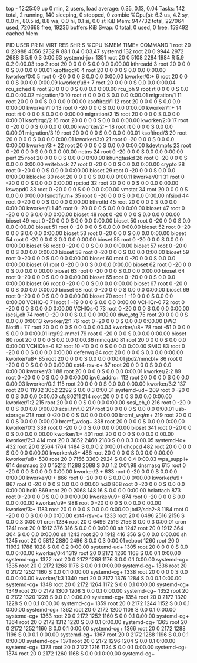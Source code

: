 top - 12:25:09 up 0 min,  2 users,  load average: 0.35, 0.13, 0.04
Tasks: 142 total,   2 running, 140 sleeping,   0 stopped,   0 zombie
%Cpu(s):  6.3 us,  4.2 sy,  0.0 ni, 80.5 id,  8.8 wa,  0.0 hi,  0.1 si,  0.0 st
KiB Mem:    947732 total,   227064 used,   720668 free,    19236 buffers
KiB Swap:        0 total,        0 used,        0 free.   159492 cached Mem

  PID USER      PR  NI    VIRT    RES    SHR S  %CPU %MEM     TIME+ COMMAND
    1 root      20   0   23988   4056   2732 R  88.1  0.4   0:03.47 systemd
  132 root      20   0    9944   2972   2688 S   5.9  0.3   0:00.63 systemd-jo+
 1351 root      20   0    5108   2284   1984 R   5.9  0.2   0:00.03 top
    2 root      20   0       0      0      0 S   0.0  0.0   0:00.00 kthreadd
    3 root      20   0       0      0      0 S   0.0  0.0   0:00.01 ksoftirqd/0
    4 root      20   0       0      0      0 S   0.0  0.0   0:00.00 kworker/0:0
    5 root       0 -20       0      0      0 S   0.0  0.0   0:00.00 kworker/0:+
    6 root      20   0       0      0      0 S   0.0  0.0   0:00.09 kworker/u8+
    7 root      20   0       0      0      0 S   0.0  0.0   0:00.04 rcu_sched
    8 root      20   0       0      0      0 S   0.0  0.0   0:00.00 rcu_bh
    9 root      rt   0       0      0      0 S   0.0  0.0   0:00.02 migration/0
   10 root      rt   0       0      0      0 S   0.0  0.0   0:00.01 migration/1
   11 root      20   0       0      0      0 S   0.0  0.0   0:00.00 ksoftirqd/1
   12 root      20   0       0      0      0 S   0.0  0.0   0:00.00 kworker/1:0
   13 root       0 -20       0      0      0 S   0.0  0.0   0:00.00 kworker/1:+
   14 root      rt   0       0      0      0 S   0.0  0.0   0:00.00 migration/2
   15 root      20   0       0      0      0 S   0.0  0.0   0:00.01 ksoftirqd/2
   16 root      20   0       0      0      0 S   0.0  0.0   0:00.00 kworker/2:0
   17 root       0 -20       0      0      0 S   0.0  0.0   0:00.00 kworker/2:+
   18 root      rt   0       0      0      0 S   0.0  0.0   0:00.01 migration/3
   19 root      20   0       0      0      0 S   0.0  0.0   0:00.01 ksoftirqd/3
   20 root      20   0       0      0      0 S   0.0  0.0   0:00.01 kworker/3:0
   21 root       0 -20       0      0      0 S   0.0  0.0   0:00.00 kworker/3:+
   22 root      20   0       0      0      0 S   0.0  0.0   0:00.00 kdevtmpfs
   23 root       0 -20       0      0      0 S   0.0  0.0   0:00.00 netns
   24 root       0 -20       0      0      0 S   0.0  0.0   0:00.00 perf
   25 root      20   0       0      0      0 S   0.0  0.0   0:00.00 khungtaskd
   26 root       0 -20       0      0      0 S   0.0  0.0   0:00.00 writeback
   27 root       0 -20       0      0      0 S   0.0  0.0   0:00.00 crypto
   28 root       0 -20       0      0      0 S   0.0  0.0   0:00.00 bioset
   29 root       0 -20       0      0      0 S   0.0  0.0   0:00.00 kblockd
   30 root      20   0       0      0      0 S   0.0  0.0   0:00.11 kworker/0:1
   31 root       0 -20       0      0      0 S   0.0  0.0   0:00.00 rpciod
   32 root      20   0       0      0      0 S   0.0  0.0   0:00.00 kswapd0
   33 root       0 -20       0      0      0 S   0.0  0.0   0:00.00 vmstat
   34 root      20   0       0      0      0 S   0.0  0.0   0:00.00 fsnotify_m+
   35 root       0 -20       0      0      0 S   0.0  0.0   0:00.00 nfsiod
   44 root       0 -20       0      0      0 S   0.0  0.0   0:00.00 kthrotld
   45 root      20   0       0      0      0 S   0.0  0.0   0:00.00 kworker/1:1
   46 root       0 -20       0      0      0 S   0.0  0.0   0:00.00 bioset
   47 root       0 -20       0      0      0 S   0.0  0.0   0:00.00 bioset
   48 root       0 -20       0      0      0 S   0.0  0.0   0:00.00 bioset
   49 root       0 -20       0      0      0 S   0.0  0.0   0:00.00 bioset
   50 root       0 -20       0      0      0 S   0.0  0.0   0:00.00 bioset
   51 root       0 -20       0      0      0 S   0.0  0.0   0:00.00 bioset
   52 root       0 -20       0      0      0 S   0.0  0.0   0:00.00 bioset
   53 root       0 -20       0      0      0 S   0.0  0.0   0:00.00 bioset
   54 root       0 -20       0      0      0 S   0.0  0.0   0:00.00 bioset
   55 root       0 -20       0      0      0 S   0.0  0.0   0:00.00 bioset
   56 root       0 -20       0      0      0 S   0.0  0.0   0:00.00 bioset
   57 root       0 -20       0      0      0 S   0.0  0.0   0:00.00 bioset
   58 root       0 -20       0      0      0 S   0.0  0.0   0:00.00 bioset
   59 root       0 -20       0      0      0 S   0.0  0.0   0:00.00 bioset
   60 root       0 -20       0      0      0 S   0.0  0.0   0:00.00 bioset
   61 root       0 -20       0      0      0 S   0.0  0.0   0:00.00 bioset
   62 root       0 -20       0      0      0 S   0.0  0.0   0:00.00 bioset
   63 root       0 -20       0      0      0 S   0.0  0.0   0:00.00 bioset
   64 root       0 -20       0      0      0 S   0.0  0.0   0:00.00 bioset
   65 root       0 -20       0      0      0 S   0.0  0.0   0:00.00 bioset
   66 root       0 -20       0      0      0 S   0.0  0.0   0:00.00 bioset
   67 root       0 -20       0      0      0 S   0.0  0.0   0:00.00 bioset
   68 root       0 -20       0      0      0 S   0.0  0.0   0:00.00 bioset
   69 root       0 -20       0      0      0 S   0.0  0.0   0:00.00 bioset
   70 root       1 -19       0      0      0 S   0.0  0.0   0:00.00 VCHIQ-0
   71 root       1 -19       0      0      0 S   0.0  0.0   0:00.00 VCHIQr-0
   72 root       0 -20       0      0      0 S   0.0  0.0   0:00.00 VCHIQs-0
   73 root       0 -20       0      0      0 S   0.0  0.0   0:00.00 iscsi_eh
   74 root       0 -20       0      0      0 S   0.0  0.0   0:00.00 dwc_otg
   75 root      20   0       0      0      0 S   0.0  0.0   0:00.13 kworker/2:1
   76 root       0 -20       0      0      0 S   0.0  0.0   0:00.00 DWC Notifi+
   77 root      20   0       0      0      0 S   0.0  0.0   0:00.04 kworker/u8+
   78 root     -51   0       0      0      0 S   0.0  0.0   0:00.01 irq/92-mmc1
   79 root       0 -20       0      0      0 S   0.0  0.0   0:00.00 bioset
   80 root      20   0       0      0      0 S   0.0  0.0   0:00.36 mmcqd/0
   81 root      20   0       0      0      0 S   0.0  0.0   0:00.00 VCHIQka-0
   82 root      10 -10       0      0      0 S   0.0  0.0   0:00.00 SMIO
   83 root       0 -20       0      0      0 S   0.0  0.0   0:00.00 deferwq
   84 root      20   0       0      0      0 S   0.0  0.0   0:00.00 kworker/u8+
   85 root      20   0       0      0      0 S   0.0  0.0   0:00.01 jbd2/mmcbl+
   86 root       0 -20       0      0      0 S   0.0  0.0   0:00.00 ext4-rsv-c+
   87 root      20   0       0      0      0 S   0.0  0.0   0:00.00 kworker/3:1
   88 root      20   0       0      0      0 S   0.0  0.0   0:00.01 kworker/2:2
   89 root       0 -20       0      0      0 S   0.0  0.0   0:00.00 ipv6_addrc+
  112 root      20   0       0      0      0 S   0.0  0.0   0:00.03 kworker/0:2
  115 root      20   0       0      0      0 S   0.0  0.0   0:00.00 kworker/3:2
  137 root      20   0   11932   3052   2292 S   0.0  0.3   0:00.31 systemd-ud+
  209 root       0 -20       0      0      0 S   0.0  0.0   0:00.00 cfg80211
  214 root      20   0       0      0      0 S   0.0  0.0   0:00.00 kworker/1:2
  215 root      20   0       0      0      0 S   0.0  0.0   0:00.00 scsi_eh_0
  216 root       0 -20       0      0      0 S   0.0  0.0   0:00.00 scsi_tmf_0
  217 root      20   0       0      0      0 S   0.0  0.0   0:00.01 usb-storage
  218 root       0 -20       0      0      0 S   0.0  0.0   0:00.00 brcmf_wq/m+
  219 root      20   0       0      0      0 S   0.0  0.0   0:00.00 brcmf_wdog+
  338 root      20   0       0      0      0 S   0.0  0.0   0:00.00 kworker/0:3
  339 root       0 -20       0      0      0 S   0.0  0.0   0:00.00 bioset
  341 root       0 -20       0      0      0 S   0.0  0.0   0:00.00 kworker/1:+
  401 root      20   0       0      0      0 S   0.0  0.0   0:00.00 kworker/2:3
  414 root      20   0    3852   2460   2180 S   0.0  0.3   0:00.05 systemd-lo+
  432 root      20   0    2564   1764   1484 S   0.0  0.2   0:00.01 dhcpcd
  482 root      20   0       0      0      0 S   0.0  0.0   0:00.00 kworker/u8+
  486 root      20   0       0      0      0 S   0.0  0.0   0:00.00 kworker/u8+
  530 root      20   0    7156   3360   2924 S   0.0  0.4   0:00.03 wpa_suppli+
  614 dnsmasq   20   0   15212  11288   2088 S   0.0  1.2   0:01.98 dnsmasq
  615 root       0 -20       0      0      0 S   0.0  0.0   0:00.00 kworker/2:+
  633 root       0 -20       0      0      0 S   0.0  0.0   0:00.00 kworker/0:+
  866 root       0 -20       0      0      0 S   0.0  0.0   0:00.00 kworker/u9+
  867 root       0 -20       0      0      0 S   0.0  0.0   0:00.00 hci0
  868 root       0 -20       0      0      0 S   0.0  0.0   0:00.00 hci0
  869 root      20   0    2068    148     16 S   0.0  0.0   0:00.00 hciattach
  873 root       0 -20       0      0      0 S   0.0  0.0   0:00.00 kworker/u9+
  874 root       0 -20       0      0      0 S   0.0  0.0   0:00.00 kworker/u9+
  988 root       0 -20       0      0      0 S   0.0  0.0   0:00.00 kworker/3:+
 1183 root      20   0       0      0      0 S   0.0  0.0   0:00.00 jbd2/sda2-8
 1184 root       0 -20       0      0      0 S   0.0  0.0   0:00.00 ext4-rsv-c+
 1233 root      20   0    6496   2516   2156 S   0.0  0.3   0:00.01 cron
 1234 root      20   0    6496   2516   2156 S   0.0  0.3   0:00.01 cron
 1241 root      20   0    1912    376    316 S   0.0  0.0   0:00.00 sh
 1242 root      20   0    1912    364    304 S   0.0  0.0   0:00.00 sh
 1243 root      20   0    1912    416    356 S   0.0  0.0   0:00.00 sh
 1245 root      20   0    5812   2880   2496 S   0.0  0.3   0:00.01 reboot
 1260 root      20   0   11932   1788   1028 S   0.0  0.2   0:00.00 systemd-ud+
 1305 root      20   0       0      0      0 S   0.0  0.0   0:00.00 kworker/0:4
 1319 root      20   0    2172   1260   1168 S   0.0  0.1   0:00.00 systemd-cg+
 1322 root      20   0    2172   1268   1176 S   0.0  0.1   0:00.00 systemd-cg+
 1335 root      20   0    2172   1268   1176 S   0.0  0.1   0:00.00 systemd-cg+
 1336 root      20   0    2172   1252   1160 S   0.0  0.1   0:00.00 systemd-cg+
 1338 root      20   0       0      0      0 S   0.0  0.0   0:00.00 kworker/1:3
 1340 root      20   0    2172   1376   1284 S   0.0  0.1   0:00.00 systemd-cg+
 1348 root      20   0    2172   1264   1172 S   0.0  0.1   0:00.00 systemd-cg+
 1349 root      20   0    2172   1300   1208 S   0.0  0.1   0:00.00 systemd-cg+
 1352 root      20   0    2172   1320   1228 S   0.0  0.1   0:00.00 systemd-cg+
 1354 root      20   0    2172   1320   1228 S   0.0  0.1   0:00.00 systemd-cg+
 1359 root      20   0    2172   1244   1152 S   0.0  0.1   0:00.00 systemd-cg+
 1362 root      20   0    2172   1200   1108 S   0.0  0.1   0:00.00 systemd-cg+
 1363 root      20   0    2172   1252   1160 S   0.0  0.1   0:00.00 systemd-cg+
 1364 root      20   0    2172   1312   1220 S   0.0  0.1   0:00.00 systemd-cg+
 1365 root      20   0    2172   1252   1160 S   0.0  0.1   0:00.00 systemd-cg+
 1366 root      20   0    2172   1288   1196 S   0.0  0.1   0:00.00 systemd-cg+
 1367 root      20   0    2172   1288   1196 S   0.0  0.1   0:00.00 systemd-cg+
 1371 root      20   0    2172   1296   1204 S   0.0  0.1   0:00.00 systemd-cg+
 1373 root      20   0    2172   1216   1124 S   0.0  0.1   0:00.00 systemd-cg+
 1374 root      20   0    2172   1260   1168 S   0.0  0.1   0:00.00 systemd-cg+
